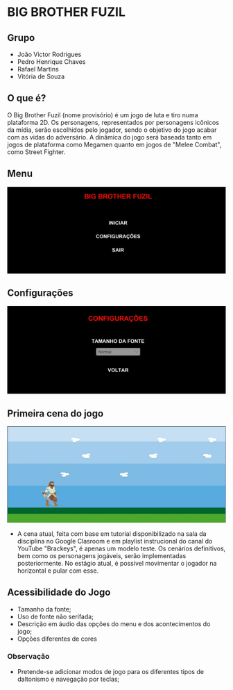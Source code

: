 # BIG BROTHER FUZIL

## Grupo 
* João Victor Rodrigues
* Pedro Henrique Chaves
* Rafael Martins
* Vitória de Souza 

## O que é?

O Big Brother Fuzil (nome provisório) é um jogo de luta e tiro numa plataforma 2D. Os personagens, representados por personagens icônicos da mídia, serão escolhidos pelo jogador, sendo o objetivo do jogo acabar com as vidas do adversário. A dinâmica do jogo será baseada tanto em jogos de plataforma como Megamen quanto em jogos de "Melee Combat", como Street Fighter.

## Menu
![image](Menu.jpeg)


## Configurações
![image](Configuracoes.jpeg)

## Primeira cena do jogo
![image](TelaJogo.jpeg)
* A cena atual, feita com base em tutorial disponibilizado na sala da disciplina no Google Clasroom e em playlist instrucional do canal do YouTube "Brackeys", é apenas um modelo teste. Os cenários definitivos, bem como os personagens jogáveis, serão implementadas posteriormente. No estágio atual, é possivel movimentar o jogador na horizontal e pular com esse.

## Acessibilidade do Jogo
* Tamanho da fonte;
* Uso de fonte não serifada; 
* Descrição em áudio das opções do menu e dos acontecimentos do jogo;
* Opções diferentes de cores

### Observação
* Pretende-se adicionar modos de jogo para os diferentes tipos de daltonismo e navegação por teclas;
